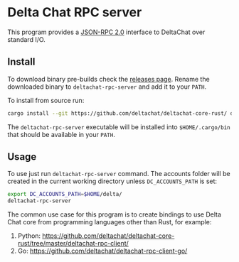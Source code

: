# Delta Chat RPC server

This program provides a [JSON-RPC 2.0](https://www.jsonrpc.org/specification) interface to DeltaChat
over standard I/O.

## Install

To download binary pre-builds check the [releases page](https://github.com/deltachat/deltachat-core-rust/releases).
Rename the downloaded binary to `deltachat-rpc-server` and add it to your `PATH`.

To install from source run:

```sh
cargo install --git https://github.com/deltachat/deltachat-core-rust/ deltachat-rpc-server
```

The `deltachat-rpc-server` executable will be installed into `$HOME/.cargo/bin` that should be available
in your `PATH`.

## Usage

To use just run `deltachat-rpc-server` command. The accounts folder will be created in the current
working directory unless `DC_ACCOUNTS_PATH` is set:

```sh
export DC_ACCOUNTS_PATH=$HOME/delta/
deltachat-rpc-server
```

The common use case for this program is to create bindings to use Delta Chat core from programming
languages other than Rust, for example:

1. Python: https://github.com/deltachat/deltachat-core-rust/tree/master/deltachat-rpc-client/
2. Go: https://github.com/deltachat/deltachat-rpc-client-go/
